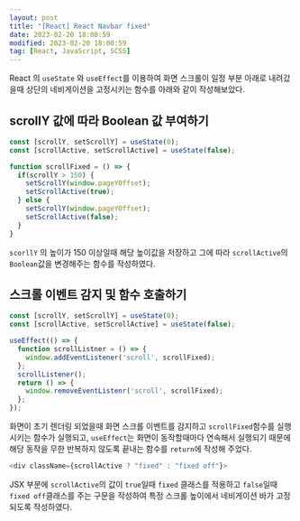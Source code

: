 ```yaml
---
layout: post
title: "[React] React Navbar fixed"
date: 2023-02-20 18:00:59
modified: 2023-02-20 18:00:59
tag: [React, JavaScript, SCSS]
---
```


React 의 `useState` 와 `useEffect`를 이용하여 화면 스크롤이 일정 부분 아래로 내려갔을때 상단의 네비게이션을 고정시키는 함수를 아래와 같이 작성해보았다.
## scrollY 값에 따라 Boolean 값 부여하기
```javascript
const [scrollY, setScrollY] = useState(0);
const [scrollActive, setScrollActive] = useState(false);

function scrollFixed = () => {
  if(scrollY > 150) {
    setScrollY(window.pageYOffset);
    setScrollActive(true);
  } else { 
    setScrollY(window.pageYOffset);
    setScrollActive(false);
  }
}
```
`scorllY` 의 높이가 150 이상일때 해당 높이값을 저장하고 그에 따라 `scrollActive`의 `Boolean`값을 변경해주는 함수를 작성하였다.

## 스크롤 이벤트 감지 및 함수 호출하기

```javascript
const [scrollY, setScrollY] = useState(0);
const [scrollActive, setScrollActive] = useState(false);

useEffect(() => {
  function scrollListner = () => {
    window.addEventListener('scroll', scrollFixed);
  };
  scrollListener();
  return () => {
    window.removeEventListenr('scroll', scrollFixed);
  };
});
```
화면이 초기 렌더링 되었을때 화면 스크롤 이벤트를 감지하고 `scrollFixed`함수를 실행시키는 함수가 실행되고, `useEffect`는 화면이 동작할때마다 연속해서 실행되기 때문에 해당 동작을 무한 반복하지 않도록 끝내는 함수를 `return`에 작성해 주었다.

```javaScript
<div className={scrollActive ? "fixed" : "fixed off"}>
```
JSX 부분에 `scrollActive`의 값이 `true`일때 `fixed` 클래스를 적용하고 `false`일때 `fixed off`클래스를 주는 구문을 작성하여 특정 스크롤 높이에서 네비게이션 바가 고정되도록 작성하였다.
